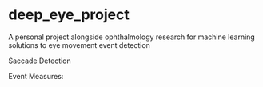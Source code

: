 # deep_eye_project
A personal project alongside ophthalmology research for machine learning solutions to eye movement event detection

Saccade Detection

Event Measures:

